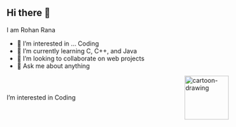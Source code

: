 ## Hi there 👋 
I am Rohan Rana
- 👀 I’m interested in ... Coding
- 🌱 I’m currently learning C, C++, and Java
- 👯 I’m looking to collaborate on web projects
- 💬 Ask me about anything 

<div style="display: flex; justify-content: space-between; align-items: center;">
  <div style="flex: 1;">
    I’m interested in Coding
  </div>
  <img src="https://user-images.githubusercontent.com/98582585/170826206-6739ec4e-7cff-41fe-840b-8cf9f1fd9726.jpg" alt="cartoon-drawing" width="100" style="margin-left: 20px;"/>
</div>
